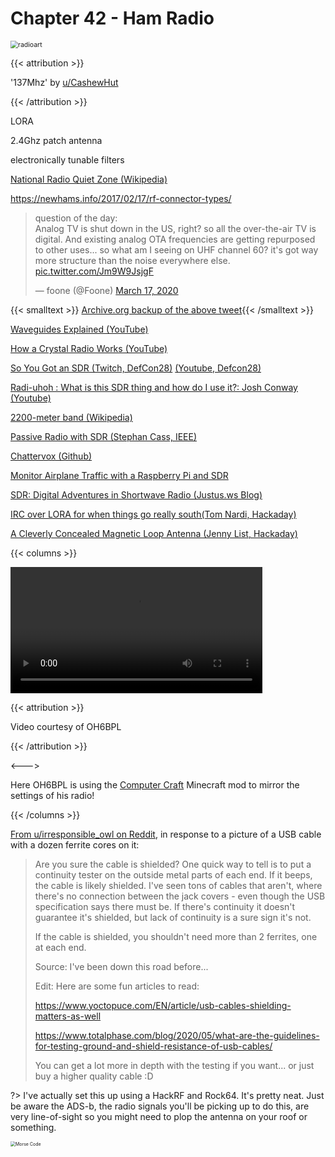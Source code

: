 # Chapter 42 - Ham Radio

<!-- TODO: https://github.com/jopohl/urh -->

<img src=" /eng/radioart.png " alt="radioart" style="zoom:75%;" />

{{< attribution >}}

'137Mhz' by [u/CashewHut](u/CashewHut)

{{< /attribution >}}

LORA

2.4Ghz patch antenna

electronically tunable filters

[National Radio Quiet Zone (Wikipedia)](https://en.wikipedia.org/wiki/United_States_National_Radio_Quiet_Zone)

https://newhams.info/2017/02/17/rf-connector-types/

<blockquote class="twitter-tweet"><p lang="en" dir="ltr">question of the day:<br>Analog TV is shut down in the US, right? so all the over-the-air TV is digital. And existing analog OTA frequencies are getting repurposed to other uses... so what am I seeing on UHF channel 60? it&#39;s got way more structure than the noise everywhere else. <a href="https://t.co/Jm9W9JsjgF">pic.twitter.com/Jm9W9JsjgF</a></p>&mdash; foone (@Foone) <a href="https://twitter.com/Foone/status/1240011033395073024?ref_src=twsrc%5Etfw">March 17, 2020</a></blockquote> <script async src="https://platform.twitter.com/widgets.js" charset="utf-8"></script>

{{< smalltext >}} [Archive.org backup of the above tweet](https://web.archive.org/web/20220117015416/https://twitter.com/Foone/status/1240011033395073024){{< /smalltext >}}

[Waveguides Explained (YouTube)](https://www.youtube.com/watch?v=r9-m17IPOco)

[How a Crystal Radio Works (YouTube)](https://www.youtube.com/watch?v=0-PParSmwtE&list=PL5cGwrD7cv8hK-qxPqRB25Dzs0BtLWhXz)

[So You Got an SDR (Twitch, DefCon28)](https://www.twitch.tv/videos/703442337) [(Youtube, Defcon28)](https://www.youtube.com/watch?v=wDMsh7TJuqw)

[Radi-uhoh : What is this SDR thing and how do I use it?: Josh Conway (Youtube)](https://www.youtube.com/watch?v=jLVDgP4dQ)

[2200-meter band (Wikipedia)](https://en.wikipedia.org/wiki/2200-meter_band)

[Passive Radio with SDR (Stephan Cass, IEEE)](https://spectrum.ieee.org/passive-radar-with-sdr)

[Chattervox (Github)](https://github.com/brannondorsey/chattervox)

[Monitor Airplane Traffic with a Raspberry Pi and SDR](https://brianchristner.io/monitor-airplane-traffic-with-a-raspberry-pi/)

[SDR: Digital Adventures in Shortwave Radio (Justus.ws Blog)](https://www.justus.ws/tech/sdr-adventures-in-shortwave/) 

[IRC over LORA for when things go really south(Tom Nardi, Hackaday)](https://hackaday.com/2020/12/12/irc-over-lora-for-when-things-really-go-south/)

[A Cleverly Concealed Magnetic Loop Antenna (Jenny List, Hackaday)](https://hackaday.com/2018/06/23/a-cleverly-concealed-magnetic-loop-antenna/)

{{< columns >}}

<video controls width="80%">    <source src="/eng/kahviccradio.mp4"            type="video/mp4"> </video> <br>

{{< attribution >}}

Video courtesy of OH6BPL

{{< /attribution >}}

<--->

Here OH6BPL is using the [Computer Craft](https://www.computercraft.info/download/) Minecraft mod to mirror the settings of his radio!

{{< /columns >}}

[From u/irresponsible_owl on Reddit](https://www.reddit.com/r/amateurradio/comments/jt4crn/when_one_ferrite_doesnt_do_the_trick/gc3fwvk?utm_source=share&utm_medium=web2x&context=3), in response to a picture of a USB cable with a dozen ferrite cores on it:

> Are you sure the cable is shielded? One quick way to tell is to put a continuity tester on the outside metal parts of each end. If it beeps, the cable is likely shielded. I've seen tons of cables that aren't, where there's no connection between the jack covers - even though the USB specification says there must be. If there's continuity it doesn't guarantee it's shielded, but lack of continuity is a sure sign it's not.
>
> If the cable is shielded, you shouldn't need more than 2 ferrites, one at each end.
>
> Source: I've been down this road before...
>
> Edit: Here are some fun articles to read:
>
> https://www.yoctopuce.com/EN/article/usb-cables-shielding-matters-as-well
>
> https://www.totalphase.com/blog/2020/05/what-are-the-guidelines-for-testing-ground-and-shield-resistance-of-usb-cables/
>
> You can get a lot more in depth with the testing if you want... or just buy a higher quality cable :D

?> I've actually set this up using a HackRF and Rock64. It's pretty neat. Just be aware the ADS-b, the radio signals you'll be picking up to do this, are very line-of-sight so you might need to plop the antenna on your roof or something.

<img src="/eng/MorseDecode.webp" alt="Morse Code" style="zoom:50%;" />